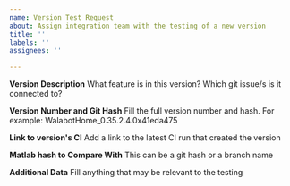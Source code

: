 ```yaml
---
name: Version Test Request
about: Assign integration team with the testing of a new version
title: ''
labels: ''
assignees: ''

---
```


**Version Description**
What feature is in this version?
Which git issue/s is it connected to?

**Version Number and Git Hash**
Fill the full version number and hash.
For example: WalabotHome_0.35.2.4.0x41eda475

**Link to version's CI**
Add a link to the latest CI run that created the version

**Matlab hash to Compare With**
This can be a git hash or a branch name

**Additional Data**
Fill anything that may be relevant to the testing
